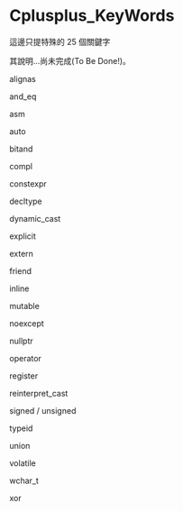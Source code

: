 # Cplusplus_KeyWords

這邊只提特殊的 25 個關鍵字

其說明...尚未完成(To Be Done!)。

alignas

and_eq

asm

auto

bitand

compl

constexpr

decltype

dynamic_cast

explicit

extern

friend

inline

mutable

noexcept

nullptr

operator

register

reinterpret_cast

signed / unsigned

typeid

union

volatile

wchar_t

xor



